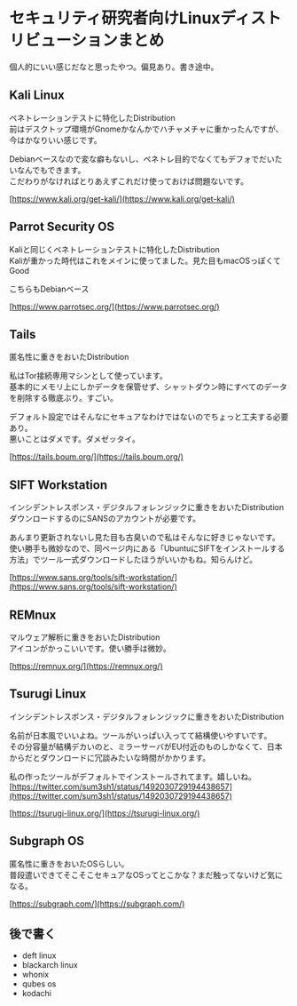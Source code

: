 # セキュリティ研究者向けLinuxディストリビューションまとめ
個人的にいい感じだなと思ったやつ。偏見あり。書き途中。

## Kali Linux
ペネトレーションテストに特化したDistribution  
前はデスクトップ環境がGnomeかなんかでハチャメチャに重かったんですが、今はかなりいい感じです。

Debianベースなので変な癖もないし、ペネトレ目的でなくてもデフォでだいたいなんでもできます。  
こだわりがなければとりあえずこれだけ使っておけば問題ないです。

[https://www.kali.org/get-kali/](https://www.kali.org/get-kali/)


## Parrot Security OS
Kaliと同じくペネトレーションテストに特化したDistribution  
Kaliが重かった時代はこれをメインに使ってました。見た目もmacOSっぽくてGood

こちらもDebianベース

[https://www.parrotsec.org/](https://www.parrotsec.org/)


## Tails
匿名性に重きをおいたDistribution

私はTor接続専用マシンとして使っています。  
基本的にメモリ上にしかデータを保管せず、シャットダウン時にすべてのデータを削除する徹底ぶり。すごい。  

デフォルト設定ではそんなにセキュアなわけではないのでちょっと工夫する必要あり。  
悪いことはダメです。ダメゼッタイ。

[https://tails.boum.org/](https://tails.boum.org/)


## SIFT Workstation
インシデントレスポンス・デジタルフォレンジックに重きをおいたDistribution  
ダウンロードするのにSANSのアカウントが必要です。

あんまり更新されないし見た目も古臭いので私はそんなに好きじゃないです。  
使い勝手も微妙なので、同ページ内にある「UbuntuにSIFTをインストールする方法」でツール一式ダウンロードしたほうがいいかもね。知らんけど。

[https://www.sans.org/tools/sift-workstation/](https://www.sans.org/tools/sift-workstation/)


## REMnux
マルウェア解析に重きをおいたDistribution  
アイコンがかっこいいです。使い勝手は微妙。

[https://remnux.org/](https://remnux.org/)


## Tsurugi Linux
インシデントレスポンス・デジタルフォレンジックに重きをおいたDistribution  

名前が日本風でいいよね。ツールがいっぱい入ってて結構使いやすいです。  
その分容量が結構デカいのと、ミラーサーバがEU付近のものしかなくて、日本からだとダウンロードに冗談みたいな時間がかかります。

私の作ったツールがデフォルトでインストールされてます。嬉しいね。  
[https://twitter.com/sum3sh1/status/1492030729194438657](https://twitter.com/sum3sh1/status/1492030729194438657)

[https://tsurugi-linux.org/](https://tsurugi-linux.org/)


## Subgraph OS
匿名性に重きをおいたOSらしい。  
普段遣いできてそこそこセキュアなOSってとこかな？まだ触ってないけど気になる。

[https://subgraph.com/](https://subgraph.com/)


## 後で書く
- deft linux
- blackarch linux
- whonix
- qubes os
- kodachi
